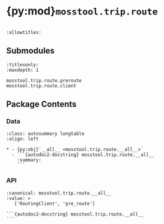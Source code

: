 # {py:mod}`mosstool.trip.route`

```{py:module} mosstool.trip.route
```

```{autodoc2-docstring} mosstool.trip.route
:allowtitles:
```

## Submodules

```{toctree}
:titlesonly:
:maxdepth: 1

mosstool.trip.route.preroute
mosstool.trip.route.client
```

## Package Contents

### Data

````{list-table}
:class: autosummary longtable
:align: left

* - {py:obj}`__all__ <mosstool.trip.route.__all__>`
  - ```{autodoc2-docstring} mosstool.trip.route.__all__
    :summary:
    ```
````

### API

````{py:data} __all__
:canonical: mosstool.trip.route.__all__
:value: >
   ['RoutingClient', 'pre_route']

```{autodoc2-docstring} mosstool.trip.route.__all__
```

````
